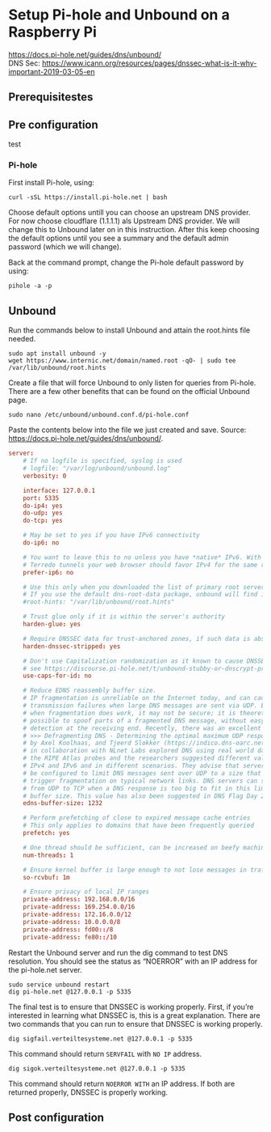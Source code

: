 # Setup Pi-hole and Unbound on a Raspberry Pi

https://docs.pi-hole.net/guides/dns/unbound/ </br>
DNS Sec: https://www.icann.org/resources/pages/dnssec-what-is-it-why-important-2019-03-05-en

<h2>Prerequisitestes</h2>


<h2>Pre configuration</h2>
test

<h3>Pi-hole</h3>
First install Pi-hole, using:

```console
curl -sSL https://install.pi-hole.net | bash
```
Choose default options untill you can choose an upstream DNS provider. For now choose cloudflare (1.1.1.1) als Upstream DNS provider. We will change this to Unbound later on in this instruction. After this keep choosing the default options until you see a summary and the default admin password (which we will change).

Back at the command prompt, change the Pi-hole default password by using:

```console
pihole -a -p
```


<h2>Unbound</h2>
Run the commands below to install Unbound and attain the root.hints file needed.</br>

```console
sudo apt install unbound -y
wget https://www.internic.net/domain/named.root -qO- | sudo tee /var/lib/unbound/root.hints
```
Create a file that will force Unbound to only listen for queries from Pi-hole. There are a few other benefits that can be found on the official Unbound page.

```console
sudo nano /etc/unbound/unbound.conf.d/pi-hole.conf
```

Paste the contents below into the file we just created and save. Source: https://docs.pi-hole.net/guides/dns/unbound/.

```conf
server:
    # If no logfile is specified, syslog is used
    # logfile: "/var/log/unbound/unbound.log"
    verbosity: 0

    interface: 127.0.0.1
    port: 5335
    do-ip4: yes
    do-udp: yes
    do-tcp: yes

    # May be set to yes if you have IPv6 connectivity
    do-ip6: no

    # You want to leave this to no unless you have *native* IPv6. With 6to4 and
    # Terredo tunnels your web browser should favor IPv4 for the same reasons
    prefer-ip6: no

    # Use this only when you downloaded the list of primary root servers!
    # If you use the default dns-root-data package, unbound will find it automatically
    #root-hints: "/var/lib/unbound/root.hints"

    # Trust glue only if it is within the server's authority
    harden-glue: yes

    # Require DNSSEC data for trust-anchored zones, if such data is absent, the zone becomes BOGUS
    harden-dnssec-stripped: yes

    # Don't use Capitalization randomization as it known to cause DNSSEC issues sometimes
    # see https://discourse.pi-hole.net/t/unbound-stubby-or-dnscrypt-proxy/9378 for further details
    use-caps-for-id: no

    # Reduce EDNS reassembly buffer size.
    # IP fragmentation is unreliable on the Internet today, and can cause
    # transmission failures when large DNS messages are sent via UDP. Even
    # when fragmentation does work, it may not be secure; it is theoretically
    # possible to spoof parts of a fragmented DNS message, without easy
    # detection at the receiving end. Recently, there was an excellent study
    # >>> Defragmenting DNS - Determining the optimal maximum UDP response size for DNS <<<
    # by Axel Koolhaas, and Tjeerd Slokker (https://indico.dns-oarc.net/event/36/contributions/776/)
    # in collaboration with NLnet Labs explored DNS using real world data from the
    # the RIPE Atlas probes and the researchers suggested different values for
    # IPv4 and IPv6 and in different scenarios. They advise that servers should
    # be configured to limit DNS messages sent over UDP to a size that will not
    # trigger fragmentation on typical network links. DNS servers can switch
    # from UDP to TCP when a DNS response is too big to fit in this limited
    # buffer size. This value has also been suggested in DNS Flag Day 2020.
    edns-buffer-size: 1232

    # Perform prefetching of close to expired message cache entries
    # This only applies to domains that have been frequently queried
    prefetch: yes

    # One thread should be sufficient, can be increased on beefy machines. In reality for most users running on small networks or on a single machine, it should be unnecessary to seek performance enhancement by increasing num-threads above 1.
    num-threads: 1

    # Ensure kernel buffer is large enough to not lose messages in traffic spikes
    so-rcvbuf: 1m

    # Ensure privacy of local IP ranges
    private-address: 192.168.0.0/16
    private-address: 169.254.0.0/16
    private-address: 172.16.0.0/12
    private-address: 10.0.0.0/8
    private-address: fd00::/8
    private-address: fe80::/10
```

Restart the Unbound server and run the dig command to test DNS resolution. You should see the status as “NOERROR” with an IP address for the pi-hole.net server.

```console
sudo service unbound restart 
dig pi-hole.net @127.0.0.1 -p 5335
```

The final test is to ensure that DNSSEC is working properly. First, if you’re interested in learning what DNSSEC is, this is a great explanation. There are two commands that you can run to ensure that DNSSEC is working properly.

```console
dig sigfail.verteiltesysteme.net @127.0.0.1 -p 5335
```
This command should return <code>SERVFAIL</code> with <code>NO IP</code> address.

```console
dig sigok.verteiltesysteme.net @127.0.0.1 -p 5335
```

This command should return <code>NOERROR WITH</code> an IP address. If both are returned properly, DNSSEC is properly working. 




<h2>Post configuration</h2>

```console

```
